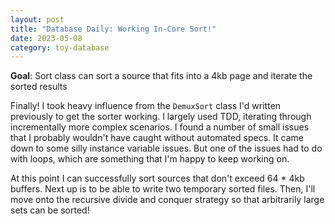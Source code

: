 ```yaml
---
layout: post
title: "Database Daily: Working In-Core Sort!"
date: 2023-05-08
category: toy-database
---
```

**Goal**: Sort class can sort a source that fits into a 4kb page and iterate the sorted results

Finally! I took heavy influence from the `DemuxSort` class I'd written previously to get the sorter working. I largely used TDD, iterating through incrementally more complex scenarios. I found a number of small issues that I probably wouldn't have caught without automated specs. It came down to some silly instance variable issues.  But one of the issues had to do with loops, which are something that I'm happy to keep working on.

At this point I can successfully sort sources that don't exceed 64 * 4kb buffers. Next up is to be able to write two temporary sorted files. Then, I'll move onto the recursive divide and conquer strategy so that arbitrarily large sets can be sorted!